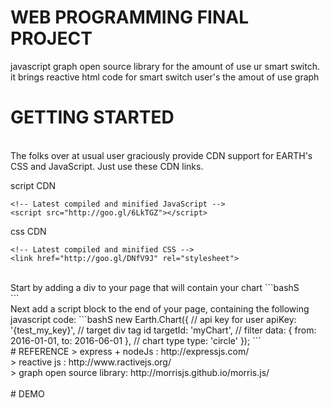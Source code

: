 # WEB PROGRAMMING FINAL PROJECT
javascript graph open source library for the amount of use ur smart switch.
<br>
it brings reactive html code for smart switch user's the amout of use graph
<br>
# GETTING STARTED
<br>
The folks over at usual user graciously provide CDN support for EARTH's CSS and JavaScript. Just use these CDN links.

script CDN
```bashS
<!-- Latest compiled and minified JavaScript -->
<script src="http://goo.gl/6LkTGZ"></script>
```
css CDN
```bashS
<!-- Latest compiled and minified CSS -->
<link href="http://goo.gl/DNfV9J" rel="stylesheet">
```
<br>
Start by adding a div to your page that will contain your chart
```bashS
<div id="myChart"></div>
```
<br>
Next add a script block to the end of your page, containing the following javascript code:
```bashS
new Earth.Chart({
  // api key for user
  apiKey: '{test_my_key}',
  // target div tag id
  targetId: 'myChart',
  // filter
  data: {
    from: 2016-01-01,
    to: 2016-06-01
  },
  // chart type
  type: 'circle'
});
```
<br>
# REFERENCE
> express + nodeJs : http://expressjs.com/
<br>
> reactive js : http://www.ractivejs.org/
<br>
> graph open source library: http://morrisjs.github.io/morris.js/
<br>

<br>
# DEMO

